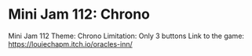 # Mini Jam 112: Chrono
Mini Jam 112
Theme: Chrono
Limitation: Only 3 buttons
Link to the game: https://louiechapm.itch.io/oracles-inn/

